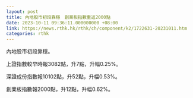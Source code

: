 ```yaml
---
layout: post
title: 內地股市初段靠穩　創業板指數重返2000點
date: 2023-10-11 09:36:11.000000000 +08:00
link: https://news.rthk.hk/rthk/ch/component/k2/1722631-20231011.htm
categories: rthk
---
```


內地股市初段靠穩。

上證指數較早時報3082點，升7點，升幅0.25%。

深證成份指數報10102點，升52點，升幅0.53%。

創業板指數報2000點，升12點，升幅0.62%。
